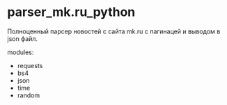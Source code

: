 # parser_mk.ru_python
Полноценный парсер новостей с сайта mk.ru с пагинацей и выводом в json файл.

modules:
- requests
- bs4
- json
- time
- random
